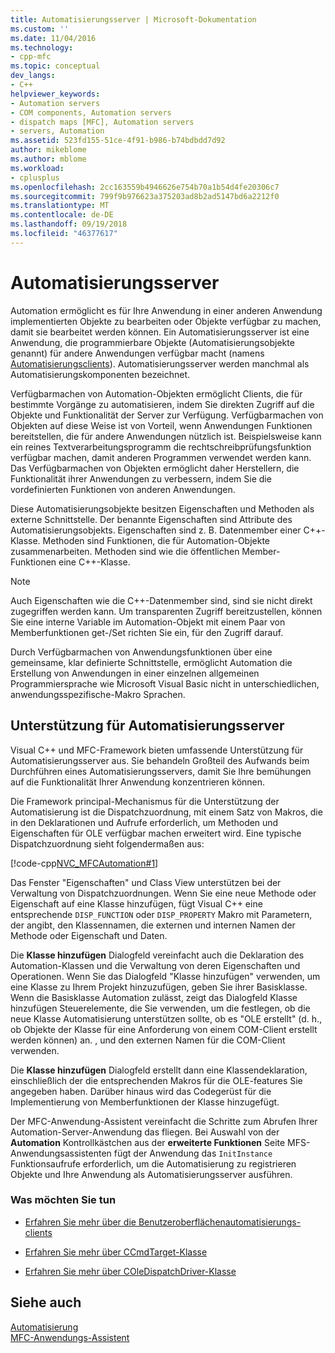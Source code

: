 ```yaml
---
title: Automatisierungsserver | Microsoft-Dokumentation
ms.custom: ''
ms.date: 11/04/2016
ms.technology:
- cpp-mfc
ms.topic: conceptual
dev_langs:
- C++
helpviewer_keywords:
- Automation servers
- COM components, Automation servers
- dispatch maps [MFC], Automation servers
- servers, Automation
ms.assetid: 523fd155-51ce-4f91-b986-b74bdbdd7d92
author: mikeblome
ms.author: mblome
ms.workload:
- cplusplus
ms.openlocfilehash: 2cc163559b4946626e754b70a1b54d4fe20306c7
ms.sourcegitcommit: 799f9b976623a375203ad8b2ad5147bd6a2212f0
ms.translationtype: MT
ms.contentlocale: de-DE
ms.lasthandoff: 09/19/2018
ms.locfileid: "46377617"
---
```

# <a name="automation-servers"></a>Automatisierungsserver

Automation ermöglicht es für Ihre Anwendung in einer anderen Anwendung implementierten Objekte zu bearbeiten oder Objekte verfügbar zu machen, damit sie bearbeitet werden können. Ein Automatisierungsserver ist eine Anwendung, die programmierbare Objekte (Automatisierungsobjekte genannt) für andere Anwendungen verfügbar macht (namens [Automatisierungsclients](../mfc/automation-clients.md)). Automatisierungsserver werden manchmal als Automatisierungskomponenten bezeichnet.

Verfügbarmachen von Automation-Objekten ermöglicht Clients, die für bestimmte Vorgänge zu automatisieren, indem Sie direkten Zugriff auf die Objekte und Funktionalität der Server zur Verfügung. Verfügbarmachen von Objekten auf diese Weise ist von Vorteil, wenn Anwendungen Funktionen bereitstellen, die für andere Anwendungen nützlich ist. Beispielsweise kann ein reines Textverarbeitungsprogramm die rechtschreibprüfungsfunktion verfügbar machen, damit anderen Programmen verwendet werden kann. Das Verfügbarmachen von Objekten ermöglicht daher Herstellern, die Funktionalität ihrer Anwendungen zu verbessern, indem Sie die vordefinierten Funktionen von anderen Anwendungen.

Diese Automatisierungsobjekte besitzen Eigenschaften und Methoden als externe Schnittstelle. Der benannte Eigenschaften sind Attribute des Automatisierungsobjekts. Eigenschaften sind z. B. Datenmember einer C++-Klasse. Methoden sind Funktionen, die für Automation-Objekte zusammenarbeiten. Methoden sind wie die öffentlichen Member-Funktionen eine C++-Klasse.

> [!NOTE]
>  Auch Eigenschaften wie die C++-Datenmember sind, sind sie nicht direkt zugegriffen werden kann. Um transparenten Zugriff bereitzustellen, können Sie eine interne Variable im Automation-Objekt mit einem Paar von Memberfunktionen get-/Set richten Sie ein, für den Zugriff darauf.

Durch Verfügbarmachen von Anwendungsfunktionen über eine gemeinsame, klar definierte Schnittstelle, ermöglicht Automation die Erstellung von Anwendungen in einer einzelnen allgemeinen Programmiersprache wie Microsoft Visual Basic nicht in unterschiedlichen, anwendungsspezifische-Makro Sprachen.

##  <a name="_core_support_for_automation_servers"></a> Unterstützung für Automatisierungsserver

Visual C++ und MFC-Framework bieten umfassende Unterstützung für Automatisierungsserver aus. Sie behandeln Großteil des Aufwands beim Durchführen eines Automatisierungsservers, damit Sie Ihre bemühungen auf die Funktionalität Ihrer Anwendung konzentrieren können.

Die Framework principal-Mechanismus für die Unterstützung der Automatisierung ist die Dispatchzuordnung, mit einem Satz von Makros, die in den Deklarationen und Aufrufe erforderlich, um Methoden und Eigenschaften für OLE verfügbar machen erweitert wird. Eine typische Dispatchzuordnung sieht folgendermaßen aus:

[!code-cpp[NVC_MFCAutomation#1](../mfc/codesnippet/cpp/automation-servers_1.cpp)]

Das Fenster "Eigenschaften" und Class View unterstützen bei der Verwaltung von Dispatchzuordnungen. Wenn Sie eine neue Methode oder Eigenschaft auf eine Klasse hinzufügen, fügt Visual C++ eine entsprechende `DISP_FUNCTION` oder `DISP_PROPERTY` Makro mit Parametern, der angibt, den Klassennamen, die externen und internen Namen der Methode oder Eigenschaft und Daten.

Die **Klasse hinzufügen** Dialogfeld vereinfacht auch die Deklaration des Automation-Klassen und die Verwaltung von deren Eigenschaften und Operationen. Wenn Sie das Dialogfeld "Klasse hinzufügen" verwenden, um eine Klasse zu Ihrem Projekt hinzuzufügen, geben Sie ihrer Basisklasse. Wenn die Basisklasse Automation zulässt, zeigt das Dialogfeld Klasse hinzufügen Steuerelemente, die Sie verwenden, um die festlegen, ob die neue Klasse Automatisierung unterstützen sollte, ob es "OLE erstellt" (d. h., ob Objekte der Klasse für eine Anforderung von einem COM-Client erstellt werden können) an. , und den externen Namen für die COM-Client verwenden.

Die **Klasse hinzufügen** Dialogfeld erstellt dann eine Klassendeklaration, einschließlich der die entsprechenden Makros für die OLE-features Sie angegeben haben. Darüber hinaus wird das Codegerüst für die Implementierung von Memberfunktionen der Klasse hinzugefügt.

Der MFC-Anwendung-Assistent vereinfacht die Schritte zum Abrufen Ihrer Automation-Server-Anwendung das fliegen. Bei Auswahl von der **Automation** Kontrollkästchen aus der **erweiterte Funktionen** Seite MFS-Anwendungsassistenten fügt der Anwendung das `InitInstance` Funktionsaufrufe erforderlich, um die Automatisierung zu registrieren Objekte und Ihre Anwendung als Automatisierungsserver ausführen.

### <a name="what-do-you-want-to-do"></a>Was möchten Sie tun

- [Erfahren Sie mehr über die Benutzeroberflächenautomatisierungs-clients](../mfc/automation-clients.md)

- [Erfahren Sie mehr über CCmdTarget-Klasse](../mfc/reference/ccmdtarget-class.md)

- [Erfahren Sie mehr über COleDispatchDriver-Klasse](../mfc/reference/coledispatchdriver-class.md)

## <a name="see-also"></a>Siehe auch

[Automatisierung](../mfc/automation.md)<br/>
[MFC-Anwendungs-Assistent](../mfc/reference/mfc-application-wizard.md)

